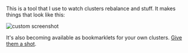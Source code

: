 This is a tool that I use to watch clusters rebalance and stuff.  It
makes things that look like this:

![custom screenshot](https://img.skitch.com/20120502-1wbj8d11gsqbtx1e2hdadm2af4.png)

It's also becoming available as bookmarklets for your own clusters.
[Give them a shot][bookmarklets].

[bookmarklets]: http://couchbaselabs.github.com/vbmap/
